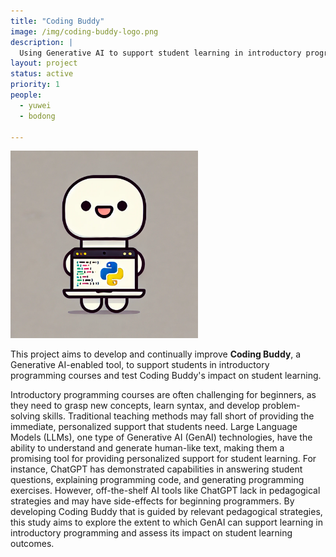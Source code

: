 ```yaml
---
title: "Coding Buddy"
image: /img/coding-buddy-logo.png
description: | 
  Using Generative AI to support student learning in introductory programming courses.
layout: project
status: active
priority: 1
people:
  - yuwei
  - bodong

---
```


<img src='/img/coding-buddy-logo.png' width='300px' />


This project aims to develop and continually improve **Coding Buddy**, a Generative AI-enabled tool, to support students in introductory programming courses and test Coding Buddy's impact on student learning.

Introductory programming courses are often challenging for beginners, as they need to grasp new concepts, learn syntax, and develop problem-solving skills. Traditional teaching methods may fall short of providing the immediate, personalized support that students need. Large Language Models (LLMs), one type of Generative AI (GenAI) technologies, have the ability to understand and generate human-like text, making them a promising tool for providing personalized support for student learning. For instance, ChatGPT has demonstrated capabilities in answering student questions, explaining programming code, and generating programming exercises. However, off-the-shelf AI tools like ChatGPT lack in pedagogical strategies and may have side-effects for beginning programmers. By developing Coding Buddy that is guided by relevant pedagogical strategies, this study aims to explore the extent to which GenAI can support learning in introductory programming and assess its impact on student learning outcomes.


